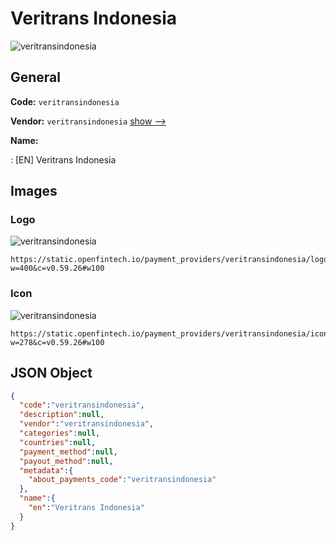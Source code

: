 
# Veritrans Indonesia 
![veritransindonesia](https://static.openfintech.io/payment_providers/veritransindonesia/logo.png?w=400&c=v0.59.26#w100)  

## General 
 
**Code:** `veritransindonesia` 
 
**Vendor:** `veritransindonesia` [show -->](/vendors/veritransindonesia/) 
 
**Name:** 
 
:	[EN] Veritrans Indonesia 
 

## Images 

### Logo 
 
![veritransindonesia](https://static.openfintech.io/payment_providers/veritransindonesia/logo.png?w=400&c=v0.59.26#w100)  

```
https://static.openfintech.io/payment_providers/veritransindonesia/logo.png?w=400&c=v0.59.26#w100
```  

### Icon 
 
![veritransindonesia](https://static.openfintech.io/payment_providers/veritransindonesia/icon.png?w=278&c=v0.59.26#w100)  

```
https://static.openfintech.io/payment_providers/veritransindonesia/icon.png?w=278&c=v0.59.26#w100
```  

## JSON Object 

```json
{
  "code":"veritransindonesia",
  "description":null,
  "vendor":"veritransindonesia",
  "categories":null,
  "countries":null,
  "payment_method":null,
  "payout_method":null,
  "metadata":{
    "about_payments_code":"veritransindonesia"
  },
  "name":{
    "en":"Veritrans Indonesia"
  }
}
```  
